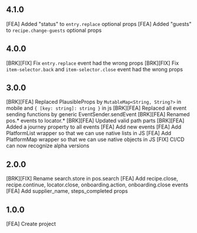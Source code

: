 ## 4.1.0
[FEA] Added "status" to `entry.replace` optional props
[FEA] Added "guests" to `recipe.change-guests` optional props

## 4.0.0
[BRK][FIX] Fix `entry.replace` event had the wrong props
[BRK][FIX] Fix `item-selector.back` and `item-selector.close` event had the wrong props

## 3.0.0
[BRK][FEA] Replaced PlausibleProps by `MutableMap<String, String?>` in mobile and `{ [key: string]: string }` in js
[BRK][FEA] Replaced all event sending functions by generic EventSender.sendEvent
[BRK][FEA] Renamed pos.* events to locator.*
[BRK][FEA] Updated valid path parts
[BRK][FEA] Added a journey property to all events
[FEA] Add new events
[FEA] Add PlatformList wrapper so that we can use native lists in JS
[FEA] Add PlatformMap wrapper so that we can use native objects in JS
[FIX] CI/CD can now recognize alpha versions

## 2.0.0
[BRK][FIX] Rename search.store in pos.search
[FEA] Add recipe.close, recipe.continue, locator.close, onboarding.action, onboarding.close events
[FEA] Add supplier_name, steps_completed props

## 1.0.0
[FEA] Create project
